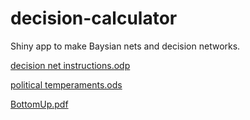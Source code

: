# decision-calculator
Shiny app to make Baysian nets and decision networks.

[decision net instructions.odp](https://github.com/user-attachments/files/16842289/decision.net.instructions.odp)

[political temperaments.ods](https://github.com/user-attachments/files/16842292/political.temperaments.ods)

[BottomUp.pdf](https://github.com/user-attachments/files/16842294/BottomUp.pdf)
